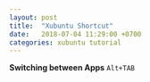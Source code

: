 ```yaml
---
layout: post
title:  "Xubuntu Shortcut"
date:   2018-07-04 11:29:00 +0700
categories: xubuntu tutorial
---
```


**Switching between Apps**
`Alt+TAB`


